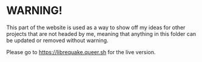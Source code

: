 # WARNING!

This part of the website is used as a way to show off my ideas for other projects that are not headed by me, meaning that anything in this folder can be updated or removed without warning.

Please go to https://librequake.queer.sh for the live version.